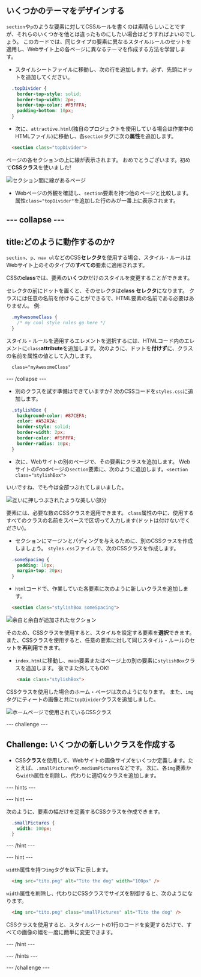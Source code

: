 ## いくつかのテーマをデザインする

`section`や`p`のような要素に対してCSSルールを書くのは素晴らしいことですが、それらのいくつかを他とは違ったものにしたい場合はどうすればよいのでしょう。 このカードでは、同じタイプの要素に異なるスタイルルールのセットを適用し、Webサイト上の各ページに異なるテーマを作成する方法を学習します。

+ スタイルシートファイルに移動し、次の行を追加します。必ず、先頭にドットを追加してください。

```css
  .topDivider {
    border-top-style: solid;
    border-top-width: 2px;
    border-top-color: #F5FFFA;
    padding-bottom: 10px;
  }
```

+ 次に、`attractive.html`(独自のプロジェクトを使用している場合は作業中のHTMLファイル)に移動し、各`section`タグに次の**属性**を追加します。

```html
  <section class="topDivider">
```

ページの各セクションの上に線が表示されます。 おめでとうございます。初めて**CSSクラス**を使いました!

![セクション間に線があるページ](images/sectionsWithTopBorder.png)

+ Webページの外観を確認し、`section`要素を持つ他のページと比較します。 属性`class="topDivider"`を追加した行のみが一番上に表示されます。

## \--- collapse \---

## title:どのように動作するのか?

`section`、`p`、`nav ul`などのCSS**セレクタ**を使用する場合、スタイル・ルールはWebサイト上のそのタイプの**すべての**要素に適用されます。

CSSの**class**では、要素の**いくつか**だけのスタイルを変更することができます。

セレクタの前にドットを置くと、そのセレクタは**class セレクタ**になります。 クラスには任意の名前を付けることができるで、HTML要素の名前である必要はありません。 例:

```css
  .myAwesomeClass {
    /* my cool style rules go here */
  }
```

スタイル・ルールを適用するエレメントを選択するには、HTMLコード内のエレメントに`class`**attribute**を追加します。次のように、ドットを**付けず**に、クラスの名前を属性の値として入力します。

```html
  class="myAwesomeClass"
```

\--- /collapse \---

+ 別のクラスを試す準備はできていますか? 次のCSSコードを`styles.css`に追加します。

```css
  .stylishBox {
    background-color: #87CEFA;
    color: #A52A2A;
    border-style: solid;
    border-width: 2px;
    border-color: #F5FFFA;
    border-radius: 10px;
  }
```

+ 次に、Webサイトの別のページで、その要素にクラスを追加します。 WebサイトのFoodページの`section`要素に、次のように追加します。`<section class="stylishBox">`

いいですね、でも今は全部つぶれてしまいました。

![互いに押しつぶされたような美しい部分](images/squashedSections.png)

要素には、必要な数のCSSクラスを適用できます。 `class`属性の中に、使用するすべてのクラスの名前をスペースで区切って入力します(ドットは付けないでください)。

+ セクションにマージンとパディングを与えるために、別のCSSクラスを作成しましょう。 `styles.css`ファイルで、次のCSSクラスを作成します。

```css
  .someSpacing {
    padding: 10px;
    margin-top: 20px;
  }
```

+ `html`コードで、作業していた各要素に次のように新しいクラスを追加します。

```html
  <section class="stylishBox someSpacing">
```

![余白と余白が追加されたセクション](images/sectionsWithSpacing.png)

そのため、CSSクラスを使用すると、スタイルを設定する要素を**選択**できます。また、CSSクラスを使用すると、任意の要素に対して同じスタイル・ルールのセットを**再利用**できます。

+ `index.html`に移動し、`main`要素またはページ上の別の要素に`stylishBox`クラスを追加します。 後でまた外してもOK!

```html
    <main class="stylishBox">   
```

CSSクラスを使用した場合のホーム・ページは次のようになります。 また、`img`タグにティートの画像と共に`topDivider`クラスを追加しました。

![ホームページで使用されているCSSクラス](images/homePageWithClasses.png)

\--- challenge \---

## Challenge: いくつかの新しいクラスを作成する

+ CSS**クラス**を使用して、Webサイトの画像サイズをいくつか定義します。たとえば、`.smallPictures`や`.mediumPictures`などです。 次に、各`img`要素から`width`属性を削除し、代わりに適切なクラスを追加します。

\--- hints \---

\--- hint \---

次のように、要素の幅だけを定義するCSSクラスを作成できます。

```css
  .smallPictures {
    width: 100px;
  }
```

\--- /hint \---

\--- hint \---

`width`属性を持つ`img`タグを以下に示します。

```html
  <img src="tito.png" alt="Tito the dog" width="100px" />       
```

`width`属性を削除し、代わりにCSSクラスでサイズを制御すると、次のようになります。

```html
  <img src="tito.png" class="smallPictures" alt="Tito the dog" />       
```

CSSクラスを使用すると、スタイルシートの1行のコードを変更するだけで、すべての画像の幅を一度に簡単に変更できます。

\--- /hint \---

\--- /hints \---

\--- /challenge \---